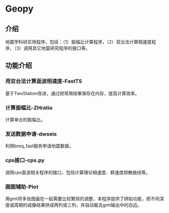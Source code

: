 # Geopy
## 介绍
地震学科研实用程序，包括：（1）振幅比计算程序，（2）双台法计算相速度程序，（3）调用其它地震研究程序的接口等。
## 功能介绍
### 用双台法计算面波相速度-FastTS
基于TwoStation改进，通过把常用结果保存在内存，提高计算效率。
### 计算振幅比-ZHratio
计算单台的振幅比。
### 发送数据申请-dwseis
利用breq_fast服务申请地震数据。
### cps接口-cps.py
调用cps面波相关程序的接口，包括计算理论相速度、群速度频散曲线等。
### 画图辅助-Plot
用gmt将多张图画在一起需要比较繁琐的调整，本程序提供了拼贴功能，把不同深度或周期的成像结果拼成两列或三列，并自动裁去gmt输出中的白边。
